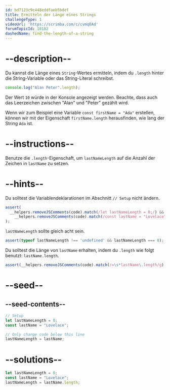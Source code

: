 ```yaml
---
id: bd7123c9c448eddfaeb5bdef
title: Ermitteln der Länge eines Strings
challengeType: 1
videoUrl: 'https://scrimba.com/c/cvmqEAd'
forumTopicId: 18182
dashedName: find-the-length-of-a-string
---
```


# --description--

Du kannst die Länge eines `String`-Wertes ermitteln, indem du `.length` hinter die String-Variable oder das String-Literal schreibst.

```js
console.log("Alan Peter".length);
```

Der Wert `10` würde in der Konsole angezeigt werden. Beachte, dass auch das Leerzeichen zwischen "Alan" und "Peter" gezählt wird.

Wenn wir zum Beispiel eine Variable `const firstName = "Ada"` erstellen, können wir mit der Eigenschaft `firstName.length` herausfinden, wie lang der String `Ada` ist.

# --instructions--

Benutze die `.length`-Eigenschaft, um `lastNameLength` auf die Anzahl der Zeichen in `lastName` zu setzen.

# --hints--

Du solltest die Variablendeklarationen im Abschnitt `// Setup` nicht ändern.

```js
assert(
  __helpers.removeJSComments(code).match(/let lastNameLength = 0;/) &&
    __helpers.removeJSComments(code).match(/const lastName = "Lovelace";/)
);
```

`lastNameLength` sollte gleich acht sein.

```js
assert(typeof lastNameLength !== 'undefined' && lastNameLength === 8);
```

Du solltest die Länge von `lastName` erhalten, indem du `.length` wie folgt benutzt: `lastName.length`.

```js
assert(__helpers.removeJSComments(code).match(/=\s*lastName\.length/g) && !__helpers.removeJSComments(code).match(/lastName\s*=\s*8/));
```

# --seed--

## --seed-contents--

```js
// Setup
let lastNameLength = 0;
const lastName = "Lovelace";

// Only change code below this line
lastNameLength = lastName;
```

# --solutions--

```js
let lastNameLength = 0;
const lastName = "Lovelace";
lastNameLength = lastName.length;
```
